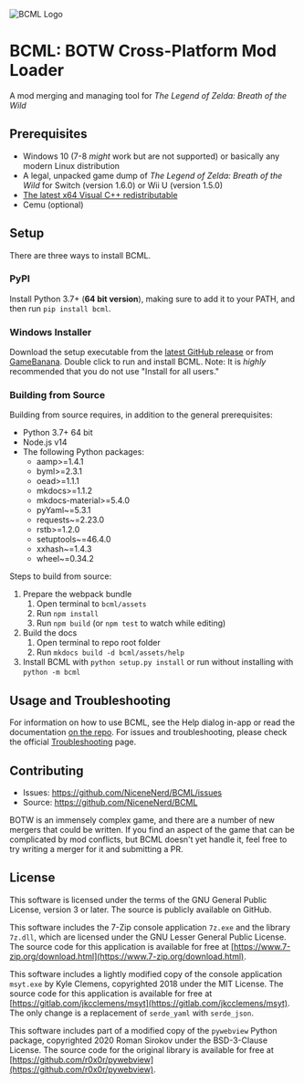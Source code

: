![BCML Logo](https://i.imgur.com/OiqKPx0.png)

# BCML: BOTW Cross-Platform Mod Loader

A mod merging and managing tool for _The Legend of Zelda: Breath of the Wild_

## Prerequisites

-   Windows 10 (7-8 _might_ work but are not supported) or basically any modern
    Linux distribution
-   A legal, unpacked game dump of _The Legend of Zelda: Breath of the Wild_ for
    Switch (version 1.6.0) or Wii U (version 1.5.0)
-   [The latest x64 Visual C++ redistributable](https://support.microsoft.com/en-us/help/2977003/the-latest-supported-visual-c-downloads#section-2)
-   Cemu (optional)

## Setup

There are three ways to install BCML.

### PyPI

Install Python 3.7+ (**64 bit version**), making sure to add it to your PATH, and then run
`pip install bcml`.

### Windows Installer

Download the setup executable from the
[latest GitHub release](https://github.com/NiceneNerd/BCML/releases/latest) or from
[GameBanana](https://gamebanana.com/tools/6624). Double click to run and install
BCML. Note: It is *highly* recommended that you do not use "Install for all
users."

### Building from Source

Building from source requires, in addition to the general prerequisites:

-   Python 3.7+ 64 bit
-   Node.js v14
-   The following Python packages:
    -   aamp>=1.4.1
    -   byml>=2.3.1
    -   oead>=1.1.1
    -   mkdocs>=1.1.2
    -   mkdocs-material>=5.4.0
    -   pyYaml~=5.3.1
    -   requests~=2.23.0
    -   rstb>=1.2.0
    -   setuptools~=46.4.0
    -   xxhash~=1.4.3
    -   wheel~=0.34.2

Steps to build from source:

1. Prepare the webpack bundle
   1. Open terminal to `bcml/assets`
   2. Run `npm install`
   3. Run `npm build` (or `npm test` to watch while editing)
2. Build the docs
   1. Open terminal to repo root folder
   2. Run `mkdocs build -d bcml/assets/help`
3. Install BCML with `python setup.py install` or run without installing with
   `python -m bcml`

## Usage and Troubleshooting

For information on how to use BCML, see the Help dialog in-app or read the
documentation
[on the repo](https://github.com/NiceneNerd/BCML/tree/master/bcml/docs).
For issues and troubleshooting, please check the official
[Troubleshooting](https://github.com/NiceneNerd/BCML/wiki/Troubleshooting) page.

## Contributing

-   Issues: https://github.com/NiceneNerd/BCML/issues
-   Source: https://github.com/NiceneNerd/BCML

BOTW is an immensely complex game, and there are a number of new mergers that
could be written. If you find an aspect of the game that can be complicated by
mod conflicts, but BCML doesn't yet handle it, feel free to try writing a merger
for it and submitting a PR.

## License

This software is licensed under the terms of the GNU General Public License,
version 3 or later. The source is publicly available on GitHub.

This software includes the 7-Zip console application `7z.exe` and the library
`7z.dll`, which are licensed under the GNU Lesser General Public License. The
source code for this application is available for free at
[https://www.7-zip.org/download.html](https://www.7-zip.org/download.html).

This software includes a lightly modified copy of the console application
`msyt.exe` by Kyle Clemens, copyrighted 2018 under the MIT License. The source
code for this application is available for free at
[https://gitlab.com/jkcclemens/msyt](https://gitlab.com/jkcclemens/msyt). The
only change is a replacement of `serde_yaml` with `serde_json`.

This software includes part of a modified copy of the `pywebview` Python package,
copyrighted 2020 Roman Sirokov under the BSD-3-Clause License. The source code
for the original library is available for free at
[https://github.com/r0x0r/pywebview](https://github.com/r0x0r/pywebview).
